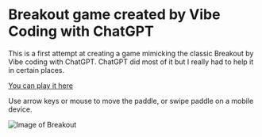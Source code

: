 # Breakout game created by Vibe Coding with ChatGPT

This is a first attempt at creating a game mimicking the classic Breakout by Vibe coding with ChatGPT.
ChatGPT did most of it but I really had to help it in certain places.


[You can play it here](https://scottcontini.github.io/chatgpt_vibe_breakout/)

Use arrow keys or mouse to move the paddle, or swipe paddle on a mobile device.


![Image of Breakout](https://github.com/ScottContini/chatgpt_vibe_breakout/blob/main/BreakoutSample.gif)

